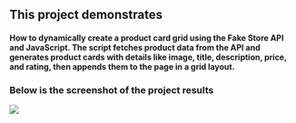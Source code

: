 ## This project demonstrates

#### How to dynamically create a product card grid using the Fake Store API and JavaScript. The script fetches product data from the API and generates product cards with details like image, title, description, price, and rating, then appends them to the page in a grid layout.

### Below is the screenshot of the project results

![](./Images/Screenshot%202024-09-29%20at%2023-41-01%20Products-page.png)
